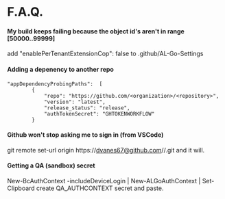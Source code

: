 # F.A.Q.
#### My build keeps failing because the object id's aren't in range [50000..99999]
add "enablePerTenantExtensionCop": false to .github/AL-Go-Settings

#### Adding a depenency to another repo
```
"appDependencyProbingPaths":  [
        {
            "repo": "https://github.com/<organization>/<repository>",
            "version": "latest",
            "release_status": "release",
            "authTokenSecret": "GHTOKENWORKFLOW"
        }
```
#### Github won't stop asking me to sign in (from VSCode)
git remote set-url origin https://dvanes67@github.com/<organization>/<repo>.git
and it will.

#### Getting a QA (sandbox) secret
New-BcAuthContext -includeDeviceLogin | New-ALGoAuthContext | Set-Clipboard
create QA_AUTHCONTEXT secret and paste.
